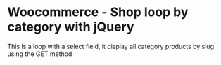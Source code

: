 # Woocommerce - Shop loop by category with jQuery
This is a loop with a select field, it display all category products by slug using the GET method
